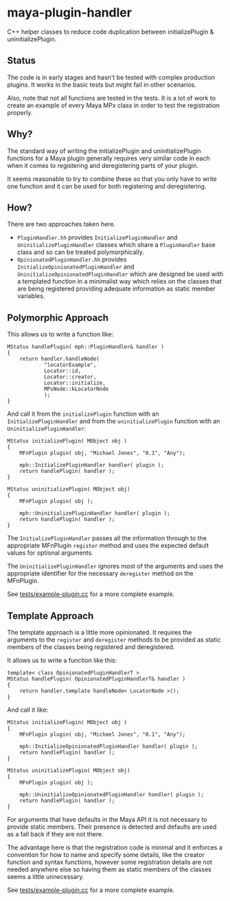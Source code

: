 
maya-plugin-handler
===================

C++ helper classes to reduce code duplication between initializePlugin &
uninitializePlugin.

Status
------

The code is in early stages and hasn't be tested with complex production
plugins. It works in the basic tests but might fail in other scenarios.

Also, note that not all functions are tested in the tests. It is a lot of work
to create an example of every Maya MPx class in order to test the registration
properly.

Why?
----

The standard way of writing the initializePlugin and uninitializePlugin
functions for a Maya plugin generally requires very similar code in each when
it comes to registering and deregistering parts of your plugin.

It seems reasonable to try to combine these so that you only have to write one
function and it can be used for both registering and deregistering.

How?
----

There are two approaches taken here.

- `PluginHandler.hh` provides `InitializePluginHandler` and
  `UninitializePluginHandler` classes which share a `PluginHandler` base class
  and so can be treated polymorphically.
- `OpinionatedPluginHandler.hh` provides `InitializeOpinionatedPluginHandler`
  and `UninitializeOpinionatedPluginHandler` which are designed be used with a
  templated function in a minimalist way which relies on the classes that are
  being registered providing adequate information as static member variables.

Polymorphic Approach
--------------------

This allows us to write a function like:

```
MStatus handlePlugin( mph::PluginHandler& handler )
{
    return handler.handleNode(
            "locatorExample",
            Locator::id,
            Locator::creator,
            Locator::initialize,
            MPxNode::kLocatorNode
            );
}
```

And call it from the `initializePlugin` function with an
`InitializePluginHandler` and from the `uninitializePlugin` function with an
`UninitializePluginHandler`:

```
MStatus initializePlugin( MObject obj )
{
    MFnPlugin plugin( obj, "Michael Jones", "0.1", "Any");

    mph::InitializePluginHandler handler( plugin );
    return handlePlugin( handler );
}

MStatus uninitializePlugin( MObject obj)
{
    MFnPlugin plugin( obj );

    mph::UninitializePluginHandler handler( plugin );
    return handlePlugin( handler );
}
```

The `InitializePluginHandler` passes all the information through to the
appropriate MFnPlugin `register` method and uses the expected default values for
optional arguments.

The `UninitializePluginHandler` ignores most of the arguments and uses the
appropriate identifier for the necessary `deregister` method on the MFnPlugin.

See [tests/example-plugin.cc][polymorphic-example] for a more complete example.

Template Approach
-----------------

The template approach is a little more opinionated. It requires the arguments
to the `register` and `deregister` methods to be provided as static members of
the classes being registered and deregistered.

It allows us to write a function like this:

```
template< class OpinionatedPluginHandlerT >
MStatus handlePlugin( OpinionatedPluginHandlerT& handler )
{
    return handler.template handleNode< LocatorNode >();
}
```

And call it like:

```
MStatus initializePlugin( MObject obj )
{
    MFnPlugin plugin( obj, "Michael Jones", "0.1", "Any");

    mph::InitializeOpinionatedPluginHandler handler( plugin );
    return handlePlugin( handler );
}

MStatus uninitializePlugin( MObject obj)
{
    MFnPlugin plugin( obj );

    mph::UninitializeOpinionatedPluginHandler handler( plugin );
    return handlePlugin( handler );
}
```

For arguments that have defaults in the Maya API it is not necessary to provide
static members. Their presence is detected and defaults are used as a fall back
if they are not there.

The advantage here is that the registration code is minimal and it enforces a
convention for how to name and specify some details, like the creator function
and syntax functions, however some registration details are not needed anywhere
else so having them as static members of the classes seems a little
unnecessary.  

See [tests/example-plugin.cc][template-example] for a more complete example.


[polymorphic-example]: https://github.com/michaeljones/maya-plugin-handler/blob/master/tests/example-plugin.cc "Polymorphic example"
[template-example]: https://github.com/michaeljones/maya-plugin-handler/blob/master/tests/opinionated-example-plugin.cc "Templated example"

